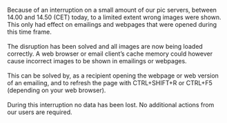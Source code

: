 Because of an interruption on a small amount of our pic servers, between
14.00 and 14.50 (CET) today, to a limited extent wrong images were
shown. This only had effect on emailings and webpages that were opened
during this time frame. \
 \
 The disruption has been solved and all images are now being loaded
correctly. A web browser or email client’s cache memory could however
cause incorrect images to be shown in emailings or webpages.\
 \
 This can be solved by, as a recipient opening the webpage or web
version of an emailing, and to refresh the page with CTRL+SHIFT+R or
CTRL+F5 (depending on your web browser).\
 \
 During this interruption no data has been lost. No additional actions
from our users are required.  

